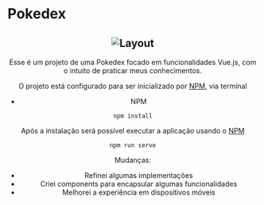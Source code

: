# Pokedex

<h2 align="center">
  <img alt="Layout" title="Layout" src="https://user-images.githubusercontent.com/65673565/163477264-35b6b8c7-33e8-4b34-99cb-a9790ad6d08d.mp4"/>
</h2>

<div align="center">


Esse é um projeto de uma Pokedex focado em funcionalidades Vue.js, com o intuito de praticar meus conhecimentos.

O projeto está configurado para ser inicializado por [NPM](https://www.npmjs.com/), via terminal

- NPM

```shell
npm install
```

Após a instalação será possível executar a aplicação usando o [NPM](https://www.npmjs.com/)

```shell
npm run serve
```



Mudanças:

- Refinei algumas implementações
- Criei components para encapsular algumas funcionalidades
- Melhorei a experiência em dispositivos móveis
